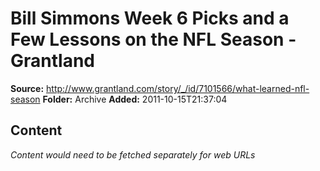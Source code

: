 # Bill Simmons Week 6 Picks and a Few Lessons on the NFL Season - Grantland

**Source:** http://www.grantland.com/story/_/id/7101566/what-learned-nfl-season
**Folder:** Archive
**Added:** 2011-10-15T21:37:04




## Content
*Content would need to be fetched separately for web URLs*
